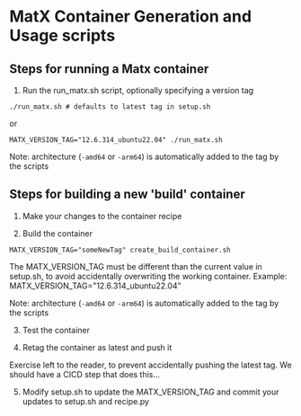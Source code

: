 # MatX Container Generation and Usage scripts

## Steps for running a Matx container

1. Run the run_matx.sh script, optionally specifying a version tag

`./run_matx.sh # defaults to latest tag in setup.sh`

or

`MATX_VERSION_TAG="12.6.314_ubuntu22.04" ./run_matx.sh`

Note: architecture (`-amd64` or `-arm64`) is automatically added to the tag by the scripts


## Steps for building a new 'build' container

1. Make your changes to the container recipe

2. Build the container

`MATX_VERSION_TAG="someNewTag" create_build_container.sh`

The MATX_VERSION_TAG must be different than the current value in setup.sh, to avoid accidentally overwriting the working container.
Example: MATX_VERSION_TAG="12.6.314_ubuntu22.04"

Note: architecture (`-amd64` or `-arm64`) is automatically added to the tag by the scripts

3. Test the container

4. Retag the container as latest and push it

Exercise left to the reader, to prevent accidentally pushing the latest tag.
We should have a CICD step that does this...

5. Modify setup.sh to update the MATX_VERSION_TAG and commit your updates to setup.sh and recipe.py

